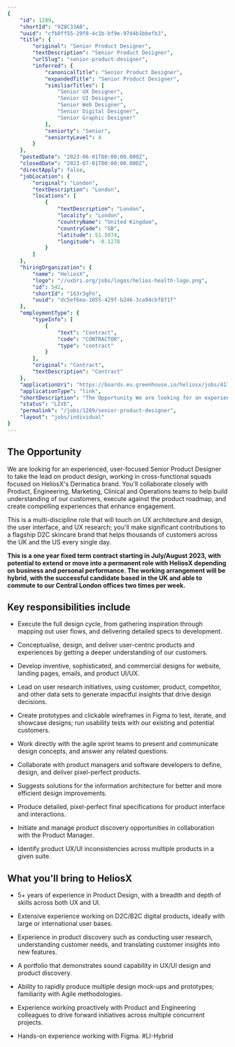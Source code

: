 ```yaml
---
{
	"id": 1289,
	"shortId": "9Z8C33AB",
	"uuid": "cfb8ff55-29f8-4c1b-bf9e-97d4b1bbefb3",
	"title": {
		"original": "Senior Product Designer",
		"textDescription": "Senior Product Designer",
		"urlSlug": "senior-product-designer",
		"inferred": {
			"canonicalTitle": "Senior Product Designer",
			"expandedTitle": "Senior Product Designer",
			"similiarTitles": [
				"Senior UX Designer",
				"Senior UI Designer",
				"Senior Web Designer",
				"Senior Digital Designer",
				"Senior Graphic Designer"
			],
			"seniorty": "Senior",
			"seniortyLevel": 4
		}
	},
	"postedDate": "2023-06-01T00:00:00.000Z",
	"closedDate": "2023-07-01T00:00:00.000Z",
	"directApply": false,
	"jobLocation": {
		"original": "London",
		"textDescription": "London",
		"locations": [
			{
				"textDescription": "London",
				"locality": "London",
				"countryName": "United Kingdom",
				"countryCode": "GB",
				"latitude": 51.5074,
				"longitude": -0.1278
			}
		]
	},
	"hiringOrganization": {
		"name": "HeliosX",
		"logo": "//uxbri.org/jobs/logos/helios-health-logo.png",
		"id": 542,
		"shortId": "163r3gFn",
		"uuid": "dc5ef6ea-1055-429f-b246-3ca94cbf8f1f"
	},
	"employmentType": {
		"typeInfo": [
			{
				"text": "Contract",
				"code": "CONTRACTOR",
				"type": "contract"
			}
		],
		"original": "Contract",
		"textDescription": "Contract"
	},
	"applicationUri": "https://boards.eu.greenhouse.io/heliosx/jobs/4172563101?gh_jid=4172563101#app",
	"applicationType": "link",
	"shortDescription": "The Opportunity We are looking for an experienced, user-focused- Senior Product Designer to take the lead on product design, working in cross-functional- squads focused on HeliosX's' Dermatica brand.",
	"status": "LIVE",
	"permalink": "/jobs/1289/senior-product-designer",
	"layout": "jobs/individual"
}
---
```

<h2>The Opportunity</h2><p>We are looking for an experienced, user-focused Senior Product Designer to take the lead on product design, working in cross-functional squads focused on HeliosX's Dermatica brand. You'll collaborate closely with Product, Engineering, Marketing, Clinical and Operations teams to help build understanding of our customers, execute against the product roadmap, and create compelling experiences that enhance engagement.</p><p>This is a multi-discipline role that will touch on UX architecture and design, the user interface, and UX research; you'll make significant contributions to a flagship D2C skincare brand that helps thousands of customers across the UK and the US every single day.</p><p><strong>This is a one year fixed term contract starting in July/August 2023, with potential to extend or move into a permanent role with HeliosX depending on business and personal performance. The working arrangement will be hybrid, with the successful candidate based in the UK and able to commute to our Central London offices two times per week.</strong></p><h2>Key responsibilities include</h2><ul><li><p>Execute the full design cycle, from gathering inspiration through mapping out user flows, and delivering detailed specs to development.</p></li><li><p>Conceptualise, design, and deliver user-centric products and experiences by getting a deeper understanding of our customers.</p></li><li><p>Develop inventive, sophisticated, and commercial designs for website, landing pages, emails, and product UI/UX.</p></li><li><p>Lead on user research initiatives, using customer, product, competitor, and other data sets to generate impactful insights that drive design decisions.</p></li><li><p>Create prototypes and clickable wireframes in Figma to test, iterate, and showcase designs; run usability tests with our existing and potential customers.</p></li><li><p>Work directly with the agile sprint teams to present and communicate design concepts, and answer any related questions.</p></li><li><p>Collaborate with product managers and software developers to define, design, and deliver pixel-perfect products.</p></li><li><p>Suggests solutions for the information architecture for better and more efficient design improvements.</p></li><li><p>Produce detailed, pixel-perfect final specifications for product interface and interactions.</p></li><li><p>Initiate and manage product discovery opportunities in collaboration with the Product Manager.</p></li><li><p>Identify product UX/UI inconsistencies across multiple products in a given suite.</p></li></ul><h2>What you'll bring to HeliosX</h2><ul><li><p>5+ years of experience in Product Design, with a breadth and depth of skills across both UX and UI.</p></li><li><p>Extensive experience working on D2C/B2C digital products, ideally with large or international user bases.</p></li><li><p>Experience in product discovery such as conducting user research, understanding customer needs, and translating customer insights into new features.</p></li><li><p>A portfolio that demonstrates sound capability in UX/UI design and product discovery.</p></li><li><p>Ability to rapidly produce multiple design mock-ups and prototypes; familiarity with Agile methodologies.</p></li><li><p>Experience working proactively with Product and Engineering colleagues to drive forward initiatives across multiple concurrent projects.</p></li><li><p>Hands-on experience working with Figma. #LI-Hybrid</p></li></ul>
